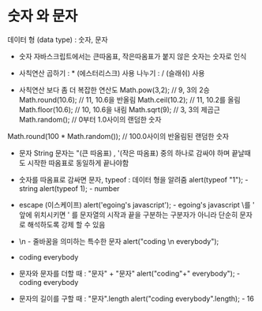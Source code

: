 # 숫자 와 문자

데이터 형 (data type) : 숫자, 문자

* 숫자
자바스크립트에서는 큰따옴표, 작은따옴표가 붙지 않은 숫자는 숫자로 인식

* 사칙연산
곱하기 : * (에스터리스크) 사용
나누기 :  / (슬래쉬) 사용

* 사칙연산 보다 좀 더 복잡한 연산도
Math.pow(3,2);       // 9,	3의 2승 
Math.round(10.6);   // 11,	10.6을 반올림
Math.ceil(10.2);      // 11,	10.2를 올림
Math.floor(10.6);    // 10,	10.6을 내림
Math.sqrt(9);        // 3,	3의 제곱근
Math.random();    // 0부터 1.0사이의 랜덤한 숫자

Math.round(100 * Math.random()); // 100.0사이의 반올림된 랜덤한 숫자



* 문자 String
문자는 "(큰 따옴표) , '(작은 따옴표) 중의 하나로 감싸야 하며 끝날때도 시작한 따옴표로 동일하게 끝나야함 

* 숫자를 따옴표로 감싸면 문자, typeof : 데이터 형을 알려줌
alert(typeof "1"); - string
alert(typeof 1); - number

* escape (이스케이프)
alert('egoing\'s javascript'); - egoing's javascript
\를 ' 앞에 위치시키면 ' 를 문자열의 시작과 끝을 구분하는 구분자가 아니라 단순히 문자로 해석하도록 강제 할 수 있음

* \n - 줄바꿈을 의미하는 특수한 문자
alert("coding \n everybody"); 
- coding
  everybody 

* 문자와 문자를 더할 때 : "문자" + "문자"
alert("coding"+" everybody"); - coding everybody

* 문자의 길이를 구할 때 : "문자".length
alert("coding everybody".length); - 16

